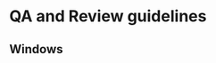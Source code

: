 # QA and Review guidelines

<!-- Lo que se espera de esta sección:
- ¿Cómo se hace QA en esta casa? -->

## Windows


